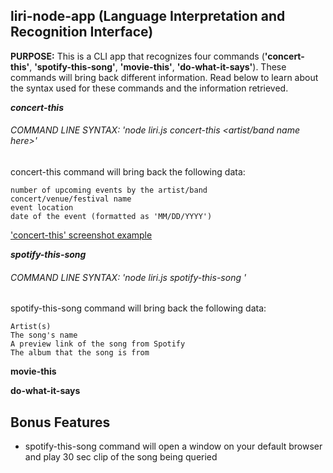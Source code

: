 ## liri-node-app (Language Interpretation and Recognition Interface)
**PURPOSE:** This is a CLI app that recognizes four commands (**'concert-this'**, **'spotify-this-song'**, **'movie-this'**, **'do-what-it-says'**). These commands will bring back different information. Read below to learn about the syntax used for these commands and the information retrieved.

***concert-this***
###### COMMAND LINE SYNTAX: 'node liri.js concert-this <artist/band name here>'
concert-this command will bring back the following data:
```
number of upcoming events by the artist/band
concert/venue/festival name
event location
date of the event (formatted as 'MM/DD/YYYY')
```
['concert-this' screenshot example](images/concert-this.JPG)

***spotify-this-song***
###### COMMAND LINE SYNTAX: 'node liri.js spotify-this-song <song name here>'

spotify-this-song command will bring back the following data:
 ```
Artist(s)
The song's name
A preview link of the song from Spotify
The album that the song is from
 ```
**movie-this**

**do-what-it-says**

## Bonus Features
* spotify-this-song command will open a window on your default browser and play 30 sec clip of the song being queried
